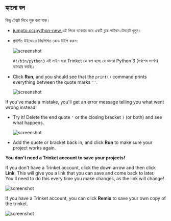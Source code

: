 ## হ্যালো বল

কিছু টেক্সট লিখে শুরু করা যাক।

+ <a href="http://jumpto.cc/python-new" target="_blank"> jumpto.cc/python-new </a> এই লিংক ব্যাবহার করে একটি ব্লাঙ্ক পাইথন টেমপ্লেট খুলুন।

+ প্রদর্শিত উইন্ডোতে নিম্নলিখিত কোড টাইপ করুন:
    
    ![screenshot](images/me-hi.png)
    
    `#!/bin/python3` এই লাইন দ্বারা Trinket কে বলা হচ্ছে যে আমরা Python 3 (সর্বশেষ ভার্শন) ব্যাবহার করছি।

+ Click **Run**, and you should see that the `print()` command prints everything between the quote marks `''`.
    
    ![screenshot](images/me-hi-test.png)

If you've made a mistake, you'll get an error message telling you what went wrong instead!

+ Try it! Delete the end quote `'` or the closing bracket `)` (or both) and see what happens.
    
    ![screenshot](images/me-syntax.png)

+ Add the quote or bracket back in, and click **Run** to make sure your project works again.

**You don't need a Trinket account to save your projects!**

If you don't have a Trinket account, click the down arrow and then click **Link**. This will give you a link that you can save and come back to later. You'll need to do this every time you make changes, as the link will change!

![screenshot](images/me-link.png)

If you have a Trinket account, you can click **Remix** to save your own copy of the trinket.

![screenshot](images/me-remix.png)